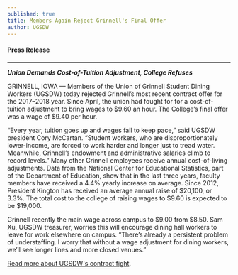 ```yaml
---
published: true
title: Members Again Reject Grinnell's Final Offer
author: UGSDW
---
```

#### Press Release

***

***Union Demands Cost-of-Tuition Adjustment, College Refuses***

GRINNELL, IOWA — Members of the Union of Grinnell Student Dining Workers (UGSDW) today rejected Grinnell’s most recent contract offer for the 2017–2018 year.  Since April, the union had fought for for a cost-of-tuition adjustment to bring wages to $9.60 an hour.  The College’s final offer was a wage of $9.40 per hour.

“Every year, tuition goes up and wages fail to keep pace,” said UGSDW president Cory McCartan.  “Student workers, who are disproportionately lower-income, are forced to work harder and longer just to tread water.  Meanwhile, Grinnell’s endowment and administrative salaries climb to record levels.”
Many other Grinnell employees receive annual cost-of-living adjustments.  Data from the National Center for Educational Statistics, part of the Department of Education, show that in the last three years, faculty members have received a 4.4% yearly increase on average.  Since 2012, President Kington has received an average annual raise of $20,100, or 3.3%.  The total cost to the college of raising wages to $9.60 is expected to be $19,000.

Grinnell recently the main wage across campus to $9.00 from $8.50.  Sam Xu, UGSDW treasurer, worries this will encourage dining hall workers to leave for work elsewhere on campus. “There’s already a persistent problem of understaffing.  I worry that without a wage adjustment for dining workers, we’ll see longer lines and more closed venues.” 


[Read more about UGSDW's contract fight](/17/).
